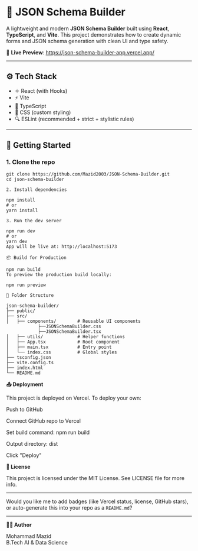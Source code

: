 # 🧩 JSON Schema Builder

A lightweight and modern **JSON Schema Builder** built using **React**, **TypeScript**, and **Vite**. This project demonstrates how to create dynamic forms and JSON schema generation with clean UI and type safety.

🔗 **Live Preview**: https://json-schema-builder-app.vercel.app/

---

## ⚙️ Tech Stack

- ⚛️ React (with Hooks)
- ⚡ Vite
- 🧠 TypeScript
- 🎨 CSS (custom styling)
- 🔍 ESLint (recommended + strict + stylistic rules)

---

## 🚀 Getting Started

### 1. Clone the repo

```
git clone https://github.com/Mazid2003/JSON-Schema-Builder.git
cd json-schema-builder

2. Install dependencies

npm install
# or
yarn install

3. Run the dev server

npm run dev
# or
yarn dev
App will be live at: http://localhost:5173

📦 Build for Production

npm run build
To preview the production build locally:

npm run preview
```
```
🧪 Folder Structure

json-schema-builder/
├── public/
├── src/
│   ├── components/        # Reusable UI components
            ├──JSONSchemaBuilder.css
            ├──JSONSchemaBuilder.tsx
│   ├── utils/             # Helper functions
│   ├── App.tsx            # Root component
│   ├── main.tsx           # Entry point
│   └── index.css          # Global styles
├── tsconfig.json
├── vite.config.ts
├── index.html
└── README.md

```
**📤 Deployment**

This project is deployed on Vercel. To deploy your own:

Push to GitHub

Connect GitHub repo to Vercel

Set build command: npm run build

Output directory: dist

Click "Deploy"

**📜 License**

This project is licensed under the MIT License. See LICENSE file for more info.

---

Would you like me to add badges (like Vercel status, license, GitHub stars), or auto-generate this into your repo as a `README.md`?

---

**🧑‍💻 Author**

Mohammad Mazid <br>
B.Tech AI & Data Science<br>

